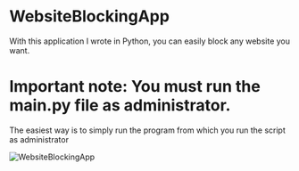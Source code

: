 # WebsiteBlockingApp

With this application I wrote in Python, you can easily block any website you want.




 # Important note: You must run the main.py file as administrator.

The easiest way is to simply run the program from which you run the script as administrator



![WebsiteBlockingApp](https://user-images.githubusercontent.com/50779398/212467211-82979057-fc82-4c91-bf3a-9beba3b4f441.png)



